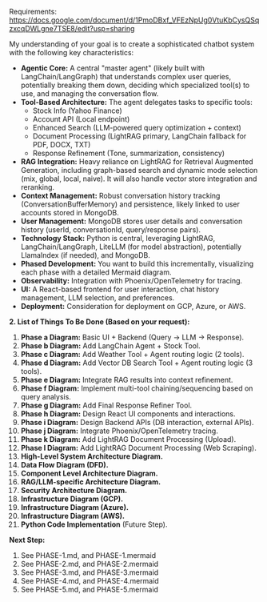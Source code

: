 Requirements: https://docs.google.com/document/d/1PmoDBxf_VFEzNpUg0VtuKbCysQSqzxcqDWLgne7TSE8/edit?usp=sharing


My understanding of your goal is to create a sophisticated chatbot system with the following key characteristics:

* **Agentic Core:** A central "master agent" (likely built with LangChain/LangGraph) that understands complex user queries, potentially breaking them down, deciding which specialized tool(s) to use, and managing the conversation flow.
* **Tool-Based Architecture:** The agent delegates tasks to specific tools:
    * Stock Info (Yahoo Finance)
    * Account API (Local endpoint)
    * Enhanced Search (LLM-powered query optimization + context)
    * Document Processing (LightRAG primary, LangChain fallback for PDF, DOCX, TXT)
    * Response Refinement (Tone, summarization, consistency)
* **RAG Integration:** Heavy reliance on LightRAG for Retrieval Augmented Generation, including graph-based search and dynamic mode selection (mix, global, local, naive). It will also handle vector store integration and reranking.
* **Context Management:** Robust conversation history tracking (ConversationBufferMemory) and persistence, likely linked to user accounts stored in MongoDB.
* **User Management:** MongoDB stores user details and conversation history (userId, conversationId, query/response pairs).
* **Technology Stack:** Python is central, leveraging LightRAG, LangChain/LangGraph, LiteLLM (for model abstraction), potentially LlamaIndex (if needed), and MongoDB.
* **Phased Development:** You want to build this incrementally, visualizing each phase with a detailed Mermaid diagram.
* **Observability:** Integration with Phoenix/OpenTelemetry for tracing.
* **UI:** A React-based frontend for user interaction, chat history management, LLM selection, and preferences.
* **Deployment:** Consideration for deployment on GCP, Azure, or AWS.

**2. List of Things To Be Done (Based on your request):**

1.  **Phase a Diagram:** Basic UI + Backend (Query -> LLM -> Response).
2.  **Phase b Diagram:** Add LangChain Agent + Stock Tool.
3.  **Phase c Diagram:** Add Weather Tool + Agent routing logic (2 tools).
4.  **Phase d Diagram:** Add Vector DB Search Tool + Agent routing logic (3 tools).
5.  **Phase e Diagram:** Integrate RAG results into context refinement.
6.  **Phase f Diagram:** Implement multi-tool chaining/sequencing based on query analysis.
7.  **Phase g Diagram:** Add Final Response Refiner Tool.
8.  **Phase h Diagram:** Design React UI components and interactions.
9.  **Phase i Diagram:** Design Backend APIs (DB interaction, external APIs).
10. **Phase j Diagram:** Integrate Phoenix/OpenTelemetry tracing.
11. **Phase k Diagram:** Add LightRAG Document Processing (Upload).
12. **Phase l Diagram:** Add LightRAG Document Processing (Web Scraping).
13. **High-Level System Architecture Diagram.**
14. **Data Flow Diagram (DFD).**
15. **Component Level Architecture Diagram.**
16. **RAG/LLM-specific Architecture Diagram.**
17. **Security Architecture Diagram.**
18. **Infrastructure Diagram (GCP).**
19. **Infrastructure Diagram (Azure).**
20. **Infrastructure Diagram (AWS).**
21. **Python Code Implementation** (Future Step).

**Next Step:**

1. See PHASE-1.md, and PHASE-1.mermaid
1. See PHASE-2.md, and PHASE-2.mermaid
1. See PHASE-3.md, and PHASE-3.mermaid
1. See PHASE-4.md, and PHASE-4.mermaid
1. See PHASE-5.md, and PHASE-5.mermaid